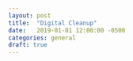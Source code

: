 ```yaml
---
layout: post
title:  "Digital Cleanup"
date:   2019-01-01 12:00:00 -0500
categories: general
draft: true
---
```

